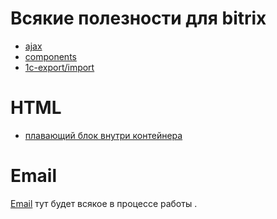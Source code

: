 # Всякие полезности для bitrix #

* [ajax](https://github.com/st7art22/bitrix-wiki-shit/blob/master/ajax.md)
* [components](https://github.com/st7art22/bitrix-wiki-shit/blob/master/components.md)
* [1c-export/import](https://github.com/st7art22/bitrix-wiki-shit/blob/master/1c-export-import.md)

# HTML #

* [плавающий блок внутри контейнера](https://github.com/st7art22/bitrix-wiki-shit/blob/master/html/position-sticky.md)


# Email #
[Email](https://github.com/st7art22/bitrix-wiki-shit/blob/master/mail.md)
тут будет всякое в процессе работы
.
